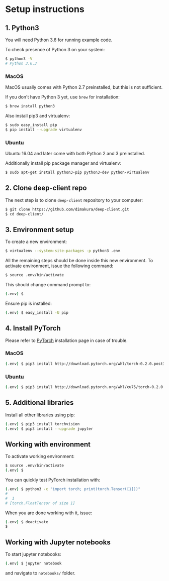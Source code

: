 # Setup instructions

## 1. Python3

You will need Python 3.6 for running example code.

To check presence of Python 3 on your system:

```sh
$ python3 -V
# Python 3.6.3
```

### MacOS

MacOS usually comes with Python 2.7 preinstalled, but this is not sufficient.

If you don't have Python 3 yet, use `brew` for installation:

```sh
$ brew install python3
```

Also install pip3 and virtualenv:

```sh
$ sudo easy_install pip
$ pip install --upgrade virtualenv
```

### Ubuntu

Ubuntu 16.04 and later come with both Python 2 and 3 preinstalled.

Additionally install pip package manager and virtualenv:

```sh
$ sudo apt-get install python3-pip python3-dev python-virtualenv
```

## 2. Clone deep-client repo

The next step is to clone `deep-client` repository to your computer:

```sh
$ git clone https://github.com/dimakura/deep-client.git
$ cd deep-client/
```

## 3. Environment setup

To create a new environment:

```sh
$ virtualenv --system-site-packages -p python3 .env
```

All the remaining steps should be done inside this new environment.
To activate environment, issue the following command:

```sh
$ source .env/bin/activate
```

This should change command prompt to:

```sh
(.env) $
```

Ensure pip is installed:

```sh
(.env) $ easy_install -U pip
```

## 4. Install PyTorch

Please refer to [PyTorch](http://pytorch.org/) installation page in case of trouble.

### MacOS

```sh
(.env) $ pip3 install http://download.pytorch.org/whl/torch-0.2.0.post3-cp36-cp36m-macosx_10_7_x86_64.whl
```

### Ubuntu

```sh
(.env) $ pip3 install http://download.pytorch.org/whl/cu75/torch-0.2.0.post3-cp36-cp36m-manylinux1_x86_64.whl
```

## 5. Additional libraries

Install all other libraries using pip:

```sh
(.env) $ pip3 install torchvision
(.env) $ pip3 install --upgrade jupyter
```

## Working with environment

To activate working environment:

```sh
$ source .env/bin/activate
(.env) $
```

You can quickly test PyTorch installation with:

```sh
(.env) $ python3 -c "import torch; print(torch.Tensor([1]))"
#
#  1
# [torch.FloatTensor of size 1]
```

When you are done working with it, issue:

```sh
(.env) $ deactivate
$
```

## Working with Jupyter notebooks

To start jupyter notebooks:

```sh
(.env) $ jupyter notebook
```

and navigate to `notebooks/` folder.
